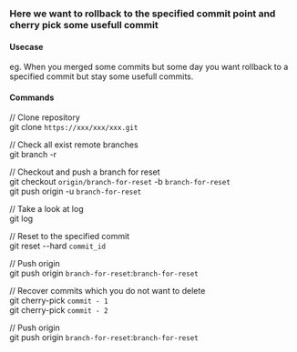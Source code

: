 ### Here we want to rollback to the specified commit point and cherry pick some usefull commit  
  
   
#### Usecase  

eg. When you merged some commits but some day you want rollback to a specified commit but stay some usefull commits.

  
   
#### Commands
// Clone repository  
git clone `https://xxx/xxx/xxx.git`  
 
// Check all exist remote branches  
git branch -r

// Checkout and push a branch for reset   
git checkout `origin/branch-for-reset` -b `branch-for-reset`  
git push origin -u `branch-for-reset`  

// Take a look at log  
git log  

// Reset to the specified commit  
git reset --hard `commit_id`  

// Push origin  
git push origin `branch-for-reset`:`branch-for-reset`  

// Recover commits which you do not want to delete  
git cherry-pick `commit - 1`  
git cherry-pick `commit - 2`  

// Push origin  
git push origin `branch-for-reset`:`branch-for-reset`
